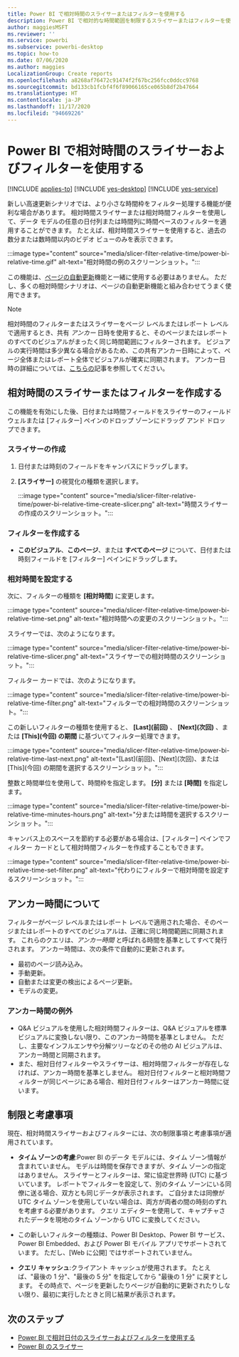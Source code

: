 ```yaml
---
title: Power BI で相対時間のスライサーまたはフィルターを使用する
description: Power BI で相対的な時間範囲を制限するスライサーまたはフィルターを使う方法について説明します。
author: maggiesMSFT
ms.reviewer: ''
ms.service: powerbi
ms.subservice: powerbi-desktop
ms.topic: how-to
ms.date: 07/06/2020
ms.author: maggies
LocalizationGroup: Create reports
ms.openlocfilehash: a8268af76472c91474f2f67bc256fcc0ddcc9768
ms.sourcegitcommit: bd133cb1fcbf4f6f89066165ce065b8df2b47664
ms.translationtype: HT
ms.contentlocale: ja-JP
ms.lasthandoff: 11/17/2020
ms.locfileid: "94669226"
---
```

# <a name="use-a-relative-time-slicer-and-filter-in-power-bi"></a>Power BI で相対時間のスライサーおよびフィルターを使用する

[!INCLUDE [applies-to](../includes/applies-to.md)] [!INCLUDE [yes-desktop](../includes/yes-desktop.md)] [!INCLUDE [yes-service](../includes/yes-service.md)]

新しい高速更新シナリオでは、より小さな時間枠をフィルター処理する機能が便利な場合があります。 相対時間スライサーまたは相対時間フィルターを使用して、データ モデルの任意の日付列または時間列に時間ベースのフィルターを適用することができます。 たとえば、相対時間スライサーを使用すると、過去の数分または数時間以内のビデオ ビューのみを表示できます。 

:::image type="content" source="media/slicer-filter-relative-time/power-bi-relative-time.gif" alt-text="相対時間の例のスクリーンショット。":::

この機能は、[ページの自動更新](../create-reports/desktop-automatic-page-refresh.md)機能と一緒に使用する必要はありません。 ただし、多くの相対時間シナリオは、ページの自動更新機能と組み合わせてうまく使用できます。  

> [!NOTE]
> 相対時間のフィルターまたはスライサーをページ レベルまたはレポート レベルで適用するとき、共有 *アンカー* 日時を使用すると、そのページまたはレポートのすべてのビジュアルがまったく同じ時間範囲にフィルターされます。 ビジュアルの実行時間は多少異なる場合があるため、この共有アンカー日時によって、ページ全体またはレポート全体でビジュアルが確実に同期されます。 アンカー日時の詳細については、[こちらの](#understanding-anchor-time)記事を参照してください。

## <a name="create-a-relative-time-slicer-or-filter"></a>相対時間のスライサーまたはフィルターを作成する

この機能を有効にした後、日付または時間フィールドをスライサーのフィールド ウェルまたは [フィルター] ペインのドロップ ゾーンにドラッグ アンド ドロップできます。 

### <a name="create-a-slicer"></a>スライサーの作成

1. 日付または時刻のフィールドをキャンバスにドラッグします。

2. **[スライサー]** の視覚化の種類を選択します。

    :::image type="content" source="media/slicer-filter-relative-time/power-bi-relative-time-create-slicer.png" alt-text="時間スライサーの作成のスクリーンショット。":::

### <a name="create-a-filter"></a>フィルターを作成する
 
- **このビジュアル**、**このページ**、または **すべてのページ** について、日付または時刻フィールドを [フィルター] ペインにドラッグします。

### <a name="set-relative-time"></a>相対時間を設定する 

次に、フィルターの種類を **[相対時間]** に変更します。

:::image type="content" source="media/slicer-filter-relative-time/power-bi-relative-time-set.png" alt-text="相対時間への変更のスクリーンショット。":::
 
スライサーでは、次のようになります。

:::image type="content" source="media/slicer-filter-relative-time/power-bi-relative-time-slicer.png" alt-text="スライサーでの相対時間のスクリーンショット。":::

フィルター カードでは、次のようになります。 

:::image type="content" source="media/slicer-filter-relative-time/power-bi-relative-time-filter.png" alt-text="フィルターでの相対時間のスクリーンショット。":::
 
この新しいフィルターの種類を使用すると、 **[Last]\(前回\)** 、 **[Next]\(次回\)** 、または **[This]\(今回\) の期間** に基づいてフィルター処理できます。 

:::image type="content" source="media/slicer-filter-relative-time/power-bi-relative-time-last-next.png" alt-text="[Last]\(前回\)、[Next]\(次回\)、または [This]\(今回\) の期間を選択するスクリーンショット。":::
 
整数と時間単位を使用して、時間枠を指定します。 **[分]** または **[時間]** を指定します。
 
:::image type="content" source="media/slicer-filter-relative-time/power-bi-relative-time-minutes-hours.png" alt-text="分または時間を選択するスクリーンショット。":::

キャンバス上のスペースを節約する必要がある場合は、[フィルター] ペインでフィルター カードとして相対時間フィルターを作成することもできます。

:::image type="content" source="media/slicer-filter-relative-time/power-bi-relative-time-set-filter.png" alt-text="代わりにフィルターで相対時間を設定するスクリーンショット。":::
 
## <a name="understanding-anchor-time"></a>アンカー時間について

フィルターがページ レベルまたはレポート レベルで適用された場合、そのページまたはレポートのすべてのビジュアルは、正確に同じ時間範囲に同期されます。 これらのクエリは、*アンカー時間* と呼ばれる時間を基準としてすべて発行されます。 アンカー時間は、次の条件で自動的に更新されます。

- 最初のページ読み込み。
- 手動更新。
- 自動または変更の検出によるページ更新。
- モデルの変更。

### <a name="anchor-time-exceptions"></a>アンカー時間の例外

- Q&A ビジュアルを使用した相対時間フィルターは、Q&A ビジュアルを標準ビジュアルに変換しない限り、このアンカー時間を基準としません。 ただし、主要なインフルエンサや分解ツリーなどのその他の AI ビジュアルは、アンカー時間と同期されます。 
- また、相対日付フィルターやスライサーは、相対時間フィルターが存在しなければ、アンカー時間を基準としません。 相対日付フィルターと相対時間フィルターが同じページにある場合、相対日付フィルターはアンカー時間に従います。

## <a name="limitations-and-considerations"></a>制限と考慮事項

現在、相対時間スライサーおよびフィルターには、次の制限事項と考慮事項が適用されています。

- **タイム ゾーンの考慮**:Power BI のデータ モデルには、タイム ゾーン情報が含まれていません。 モデルは時間を保存できますが、タイム ゾーンの指定はありません。 スライサーとフィルターは、常に協定世界時 (UTC) に基づいています。 レポートでフィルターを設定して、別のタイム ゾーンにいる同僚に送る場合、双方とも同じデータが表示されます。 ご自分または同僚が UTC タイム ゾーンを使用していない場合は、両方が両者の間の時刻のずれを考慮する必要があります。 クエリ エディターを使用して、キャプチャされたデータを現地のタイム ゾーンから UTC に変換してください。
- この新しいフィルターの種類は、Power BI Desktop、Power BI サービス、Power BI Embedded、および Power BI モバイル アプリでサポートされています。 ただし、[Web に公開] ではサポートされていません。

- **クエリ キャッシュ**:クライアント キャッシュが使用されます。 たとえば、"最後の 1 分"、"最後の 5 分" を指定してから "最後の 1 分" に戻すとします。 その時点で、ページを更新したりページが自動的に更新されたりしない限り、最初に実行したときと同じ結果が表示されます。

## <a name="next-steps"></a>次のステップ

- [Power BI で相対日付のスライサーおよびフィルターを使用する](../visuals/desktop-slicer-filter-date-range.md)
- [Power BI のスライサー](../visuals/power-bi-visualization-slicers.md)

